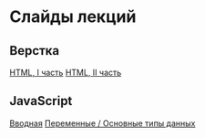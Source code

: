 # Слайды лекций
## Верстка
[HTML, I часть](https://slides.com/andrey11/html-i/fullscreen)
[HTML, II часть](https://slides.com/technoschool/html-ii/fullscreen)
## JavaScript
[Вводная](https://slides.com/andrey11/deck/fullscreen)
[Переменные / Основные типы данных](https://slides.com/technoschool/hello-again/fullscreen)
